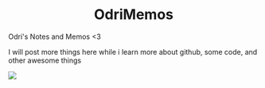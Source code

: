 
<h1 align="center"> OdriMemos </h1>
Odri's Notes and Memos &lt;3

I will post more things here while i learn more about github, some code, and other awesome things

![](https://media.giphy.com/media/dz1b117ztVkHBG6b6p/giphy.gif)


